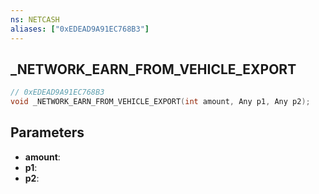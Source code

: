 ```yaml
---
ns: NETCASH
aliases: ["0xEDEAD9A91EC768B3"]
---
```

## _NETWORK_EARN_FROM_VEHICLE_EXPORT

```c
// 0xEDEAD9A91EC768B3
void _NETWORK_EARN_FROM_VEHICLE_EXPORT(int amount, Any p1, Any p2);
```

## Parameters
* **amount**:
* **p1**:
* **p2**:

